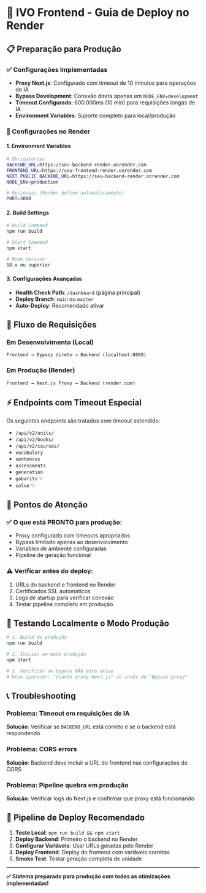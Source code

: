 # 🚀 IVO Frontend - Guia de Deploy no Render

## 📋 Preparação para Produção

### ✅ Configurações Implementadas

- **Proxy Next.js**: Configurado com timeout de 10 minutos para operações de IA
- **Bypass Development**: Conexão direta apenas em `NODE_ENV=development`
- **Timeout Configurado**: 600.000ms (10 min) para requisições longas de IA
- **Environment Variables**: Suporte completo para local/produção

### 🔧 Configurações no Render

#### 1. Environment Variables
```bash
# Obrigatórias
BACKEND_URL=https://seu-backend-render.onrender.com
FRONTEND_URL=https://seu-frontend-render.onrender.com
NEXT_PUBLIC_BACKEND_URL=https://seu-backend-render.onrender.com
NODE_ENV=production

# Opcionais (Render define automaticamente)
PORT=3000
```

#### 2. Build Settings
```bash
# Build Command
npm run build

# Start Command  
npm start

# Node Version
18.x ou superior
```

#### 3. Configurações Avançadas
- **Health Check Path**: `/dashboard` (página principal)
- **Deploy Branch**: `main` ou `master`
- **Auto-Deploy**: Recomendado ativar

## 🔄 Fluxo de Requisições

### Em Desenvolvimento (Local)
```
Frontend → Bypass direto → Backend (localhost:8000)
```

### Em Produção (Render)
```
Frontend → Next.js Proxy → Backend (render.com)
```

## ⚡ Endpoints com Timeout Especial

Os seguintes endpoints são tratados com timeout estendido:

- `/api/v2/units/`
- `/api/v2/books/`  
- `/api/v2/courses/`
- `vocabulary`
- `sentences`
- `assessments`
- `generation`
- `gabarito` ✨
- `solve` ✨

## 🚨 Pontos de Atenção

### ✅ O que está PRONTO para produção:
- Proxy configurado com timeouts apropriados
- Bypass limitado apenas ao desenvolvimento
- Variables de ambiente configuradas
- Pipeline de geração funcional

### ⚠️ Verificar antes do deploy:
1. URLs do backend e frontend no Render
2. Certificados SSL automáticos
3. Logs de startup para verificar conexão
4. Testar pipeline completo em produção

## 🧪 Testando Localmente o Modo Produção

```bash
# 1. Build de produção
npm run build

# 2. Iniciar em modo produção
npm start

# 3. Verificar se bypass NÃO está ativo
# Deve aparecer: "Usando proxy Next.js" ao invés de "Bypass proxy"
```

## 📞 Troubleshooting

### Problema: Timeout em requisições de IA
**Solução**: Verificar se `BACKEND_URL` está correto e se o backend está respondendo

### Problema: CORS errors
**Solução**: Backend deve incluir a URL do frontend nas configurações de CORS

### Problema: Pipeline quebra em produção
**Solução**: Verificar logs do Next.js e confirmar que proxy está funcionando

## 🔄 Pipeline de Deploy Recomendado

1. **Teste Local**: `npm run build && npm start`
2. **Deploy Backend**: Primeiro o backend no Render
3. **Configurar Variáveis**: Usar URLs geradas pelo Render
4. **Deploy Frontend**: Deploy do frontend com variáveis corretas
5. **Smoke Test**: Testar geração completa de unidade

---

**✅ Sistema preparado para produção com todas as otimizações implementadas!**